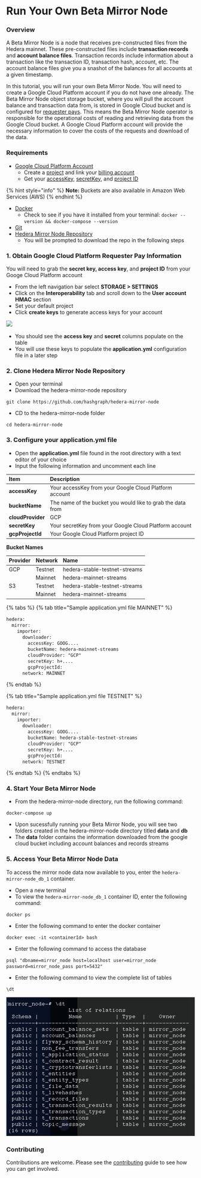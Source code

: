 # Run Your Own Beta Mirror Node

### Overview

A Beta Mirror Node is a node that receives pre-constructed files from the Hedera mainnet. These pre-constructed files include **transaction records** and **account balance files**. Transaction records include information about a transaction like the transaction ID, transaction hash, account, etc. The account balance files give you a snashot of the balances for all accounts at a given timestamp.

 In this tutorial, you will run your own Beta Mirror Node. You will need to create a Google Cloud Platform account if you do not have one already. The Beta Mirror Node object storage bucket, where you will pull the account balance and transaction data from, is stored in Google Cloud bucket and is configured for [requester pays](https://cloud.google.com/storage/docs/requester-pays). This means the Beta Mirror Node operator is responsible for the operational costs of reading and retrieving data from the Google Cloud bucket. A Google Cloud Platform account will provide the necessary information to cover the costs of the requests and download of the data. 

### Requirements

* [Google Cloud Platform Account](https://cloud.google.com/)
  * Create a [project](https://cloud.google.com/resource-manager/docs/creating-managing-projects) and link your [billing account](https://cloud.google.com/billing/docs/how-to/manage-billing-account)
  * Get your [accessKey](https://cloud.google.com/storage/docs/authentication/managing-hmackeys), [secretKey](https://cloud.google.com/storage/docs/authentication/managing-hmackeys), and [project ID](https://cloud.google.com/resource-manager/docs/creating-managing-projects)

{% hint style="info" %}
**Note:** Buckets are also available in Amazon Web Services \(AWS\)
{% endhint %}

* [Docker](https://www.docker.com/get-docker)
  * Check to see if you have it installed from your terminal: `docker --version && docker-compose --version`
* [Git](https://git-scm.com/book/en/v2/Getting-Started-Installing-Git)
* [Hedera Mirror Node Repository](https://github.com/hashgraph/hedera-mirror-node) 
  * You will be prompted to download the repo in the following steps 

### 1. Obtain Google Cloud Platform Requester Pay Information

You will need to grab the **secret key, access key**, and **project ID** from your Googe Cloud Platform account

* From the left navigation bar select **STORAGE &gt; SETTINGS**
* Click on the **Interoperability** tab and scroll down to the **User account HMAC** section
* Set your default project
* Click **create keys** to generate access keys for your account

![](../.gitbook/assets/hmac_keygen.gif)



* You should see the **access key** and **secret** columns populate on the table
* You will use these keys to populate the **application.yml** configuration file in a later step

### 2. Clone Hedera Mirror Node Repository

* Open your terminal
* Download the hedera-mirror-node repository 

```text
git clone https://github.com/hashgraph/hedera-mirror-node
```

* CD to the hedera-mirror-node folder

```text
cd hedera-mirror-node
```

### 3. Configure your application.yml file

* Open the **application.yml** file found in the root directory with a text editor of your choice 
* Input the following information and uncomment each line

| Item | Description |
| :--- | :--- |
| **accessKey** | Your accessKey from your Google Cloud Platform account |
| **bucketName** | The name of the bucket you would like to grab the data from |
| **cloudProvider** | GCP |
| **secretKey** | Your secretKey from your Google Cloud Platform account |
| **gcpProjectId** | Your Google Cloud Platform project ID |

**Bucket Names**

| Provider | **Network** | Name |
| :--- | :--- | :--- |
| GCP | Testnet | hedera-stable-testnet-streams |
|  | Mainnet | hedera-mainnet-streams |
| S3 | Testnet | hedera-stable-testnet-streams |
|  | Mainnet | hedera-mainnet-streams |

{% tabs %}
{% tab title="Sample application.yml file MAINNET" %}
```
hedera:
  mirror:
    importer: 
      downloader:
        accessKey: GOOG....
        bucketName: hedera-mainnet-streams
        cloudProvider: "GCP"
        secretKey: h+....
        gcpProjectId: 
      network: MAINNET
```
{% endtab %}

{% tab title="Sample application.yml file TESTNET" %}
```
hedera:
  mirror:
    importer: 
      downloader:
        accessKey: GOOG....
        bucketName: hedera-stable-testnet-streams
        cloudProvider: "GCP"
        secretKey: h+....
        gcpProjectId: 
      network: TESTNET
```
{% endtab %}
{% endtabs %}

### 4. Start Your Beta Mirror Node

* From the hedera-mirror-node directory, run the following command:

```text
docker-compose up
```

* Upon sucessfully running your Beta Mirror Node, you will see two folders created in the hedera-mirror-node directory titled **data** and **db**
* The **data** folder contains the information downloaded from the google cloud bucket including account balances and records streams

### 5. Access Your Beta Mirror Node Data

To access the mirror node data now available to you, enter the `hedera-mirror-node_db_1` container.

* Open a new terminal
* To view the `hedera-mirror-node_db_1` container ID, enter the following command:

```text
docker ps
```

* Enter the following command to enter the docker container

```text
docker exec -it <containerId> bash
```

* Enter the following command to access the database

```text
psql "dbname=mirror_node host=localhost user=mirror_node password=mirror_node_pass port=5432"
```

* Enter the following command to view the complete list of tables

```text
\dt
```

![](../.gitbook/assets/beta_mirror_node_1.png)

### Contributing

Contributions are welcome. Please see the [contributing](https://github.com/hashgraph/hedera-mirror-node/blob/master/CONTRIBUTING.md) guide to see how you can get involved.

